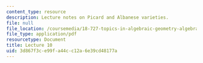 ```yaml
---
content_type: resource
description: Lecture notes on Picard and Albanese varieties.
file: null
file_location: /coursemedia/18-727-topics-in-algebraic-geometry-algebraic-surfaces-spring-2008/3d867f3ce99fa44cc12a6e39cd48177a_lect10.pdf
file_type: application/pdf
resourcetype: Document
title: Lecture 10
uid: 3d867f3c-e99f-a44c-c12a-6e39cd48177a
---
```

